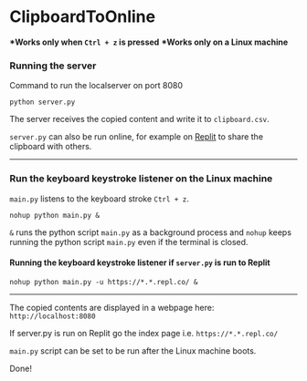 # ClipboardToOnline

**\*Works only when `Ctrl + z` is pressed**
**\*Works only on a Linux machine**

### Running the server

Command to run the localserver on port 8080

```
python server.py
```

The server receives the copied content and write it to `clipboard.csv`.

`server.py` can also be run online, for example on [Replit](https://replit.com/) to share the clipboard with others.

---

### Run the keyboard keystroke listener on the Linux machine

`main.py` listens to the keyboard stroke `Ctrl + z`.

```
nohup python main.py &
```

`&` runs the python script `main.py` as a background process and `nohup` keeps running the python script `main.py` even if the terminal is closed.

#### Running the keyboard keystroke listener if `server.py` is run to Replit

```
nohup python main.py -u https://*.*.repl.co/ &
```

---

The copied contents are displayed in a webpage here:
`http://localhost:8080`

If server.py is run on Replit go the index page i.e.
`https://*.*.repl.co/`

`main.py` script can be set to be run after the Linux machine boots.

Done!

